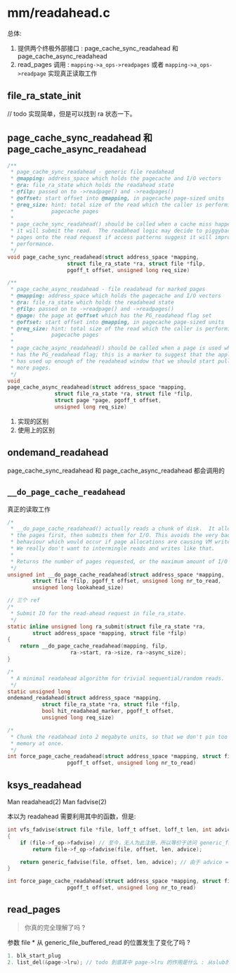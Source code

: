 # mm/readahead.c

总体:
1. 提供两个终极外部接口 : page_cache_sync_readahead 和 page_cache_async_readahead 
2. read_pages 调用 : `mapping->a_ops->readpages` 或者 `mapping->a_ops->readpage` 实现真正读取工作


## file_ra_state_init
// todo 实现简单，但是可以找到 ra 状态一下。

## page_cache_sync_readahead 和 page_cache_async_readahead 

```c
/**
 * page_cache_sync_readahead - generic file readahead
 * @mapping: address_space which holds the pagecache and I/O vectors
 * @ra: file_ra_state which holds the readahead state
 * @filp: passed on to ->readpage() and ->readpages()
 * @offset: start offset into @mapping, in pagecache page-sized units
 * @req_size: hint: total size of the read which the caller is performing in
 *            pagecache pages
 *
 * page_cache_sync_readahead() should be called when a cache miss happened:
 * it will submit the read.  The readahead logic may decide to piggyback more
 * pages onto the read request if access patterns suggest it will improve
 * performance.
 */
void page_cache_sync_readahead(struct address_space *mapping,
			       struct file_ra_state *ra, struct file *filp,
			       pgoff_t offset, unsigned long req_size)

/**
 * page_cache_async_readahead - file readahead for marked pages
 * @mapping: address_space which holds the pagecache and I/O vectors
 * @ra: file_ra_state which holds the readahead state
 * @filp: passed on to ->readpage() and ->readpages()
 * @page: the page at @offset which has the PG_readahead flag set
 * @offset: start offset into @mapping, in pagecache page-sized units
 * @req_size: hint: total size of the read which the caller is performing in
 *            pagecache pages
 *
 * page_cache_async_readahead() should be called when a page is used which
 * has the PG_readahead flag; this is a marker to suggest that the application
 * has used up enough of the readahead window that we should start pulling in
 * more pages.
 */
void
page_cache_async_readahead(struct address_space *mapping,
			   struct file_ra_state *ra, struct file *filp,
			   struct page *page, pgoff_t offset,
			   unsigned long req_size)
```
1. 实现的区别
2. 使用上的区别


## ondemand_readahead

page_cache_sync_readahead 和 page_cache_async_readahead 都会调用的


## `__do_page_cache_readahead`

真正的读取工作

```c
/*
 * __do_page_cache_readahead() actually reads a chunk of disk.  It allocates
 * the pages first, then submits them for I/O. This avoids the very bad
 * behaviour which would occur if page allocations are causing VM writeback.
 * We really don't want to intermingle reads and writes like that.
 *
 * Returns the number of pages requested, or the maximum amount of I/O allowed.
 */
unsigned int __do_page_cache_readahead(struct address_space *mapping,
		struct file *filp, pgoff_t offset, unsigned long nr_to_read,
		unsigned long lookahead_size)
```

```c
// 三个 ref 
/*
 * Submit IO for the read-ahead request in file_ra_state.
 */
static inline unsigned long ra_submit(struct file_ra_state *ra,
		struct address_space *mapping, struct file *filp)
{
	return __do_page_cache_readahead(mapping, filp,
					ra->start, ra->size, ra->async_size);
}

/*
 * A minimal readahead algorithm for trivial sequential/random reads.
 */
static unsigned long
ondemand_readahead(struct address_space *mapping,
		   struct file_ra_state *ra, struct file *filp,
		   bool hit_readahead_marker, pgoff_t offset,
		   unsigned long req_size)

/*
 * Chunk the readahead into 2 megabyte units, so that we don't pin too much
 * memory at once.
 */
int force_page_cache_readahead(struct address_space *mapping, struct file *filp,
			       pgoff_t offset, unsigned long nr_to_read)
```



## ksys_readahead
Man readahead(2)
Man fadvise(2)


本以为 readahead 需要利用其中的函数，但是:

```c
int vfs_fadvise(struct file *file, loff_t offset, loff_t len, int advice)
{
	if (file->f_op->fadvise) // 至今，无人为此注册，所以等价于访问 generic_fadvise
		return file->f_op->fadvise(file, offset, len, advice);

	return generic_fadvise(file, offset, len, advice); // 由于 advice == POSIX_FADV_WILLNEED, 选择 generic_fadvise
}

int force_page_cache_readahead(struct address_space *mapping, struct file *filp,
			       pgoff_t offset, unsigned long nr_to_read)
```


## read_pages
> 你真的完全理解了吗 ?

参数 file * 从 generic_file_buffered_read 的位置发生了变化了吗 ?

```c
1. blk_start_plug 
2. list_del(&page->lru); // todo 到底其中 page->lru 的作用是什么 : 从slub的位置就看到了
```

